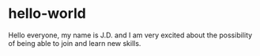 # hello-world
Hello everyone, my name is J.D. and I am very excited about the possibility of being able to join and learn new skills.
